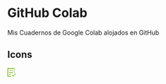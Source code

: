 # GitHub Colab

Mis Cuadernos de Google Colab alojados en GitHub

## Icons

![Images](img/icons/requerimientos-20x20.png)

